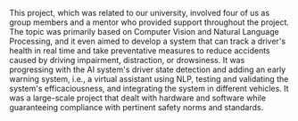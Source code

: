 This project, which was related to our university, involved four of us as group members and a mentor who provided support throughout the project. The topic was primarily based on Computer Vision and Natural Language Processing, and it even aimed to develop a system that can track a driver's health in real time and take preventative measures to reduce accidents caused by driving impairment, distraction, or drowsiness. It was progressing with the AI system's driver state detection and adding an early warning system, i.e., a virtual assistant using NLP, testing and validating the system's efficaciousness, and integrating the system in different vehicles. It was a large-scale project that dealt with hardware and software while guaranteeing compliance with pertinent safety norms and standards.
